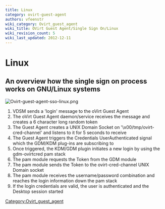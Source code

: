 ```yaml
---
title: Linux
category: ovirt-guest-agent
authors: vfeenstr
wiki_category: Ovirt_guest_agent
wiki_title: OVirt Guest Agent/Single Sign On/Linux
wiki_revision_count: 5
wiki_last_updated: 2012-12-11
---
```


# Linux

## An overview how the single sign on process works on GNU/Linux systems

![](Ovirt-guest-agent-sso-linux.png "Ovirt-guest-agent-sso-linux.png")

1.  VDSM sends a 'login' message to the oVirt Guest Agent
2.  The oVirt Guest Agent daemon/service receives the message and creates a 6 character long random token
3.  The Guest Agent creates a UNIX Domain Socket on '\\x00/tmp/ovirt-cred-channel' and listens to it for 5 seconds to receive
4.  The Guest Agent triggers the Credentials UserAuthenticated signal which the GDM/KDM plug-ins are subscribing to
5.  Once triggered, the KDM/GDM plugin initiates a new login by using the gdm-ovirtcred pam stack
6.  The pam module requests the Token from the GDM module
7.  The pam module sends the Token to the ovirt-cred-channel UNIX Domain socket
8.  The pam module receives the username/password combination and reaches the login information down the pam stack
9.  If the login credentials are valid, the user is authenticated and the Desktop session started

<Category:Ovirt_guest_agent>
